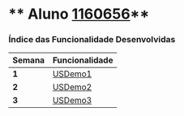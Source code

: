 ** Aluno [1160656](./)** 
===============================

### Índice das Funcionalidade Desenvolvidas ###

| Semana | Funcionalidade     |
|--------|--------------------|
| **1**  | [USDemo1](USDemo1) |
| **2**  | [USDemo2](USDemo2) |
| **3**  | [USDemo3](USDemo3) |